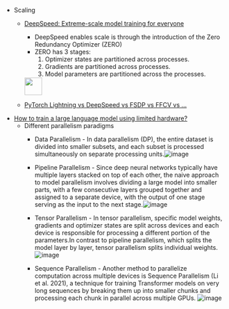 - Scaling
  - [DeepSpeed: Extreme-scale model training for everyone](https://www.microsoft.com/en-us/research/blog/deepspeed-extreme-scale-model-training-for-everyone/)
    - DeepSpeed enables scale is through the introduction of the Zero Redundancy Optimizer (ZERO)
    - ZERO has 3 stages:
      1. Optimizer states are partitioned across processes.
      2. Gradients are partitioned across processes.
      3. Model parameters are partitioned across the processes.
    <img src="https://github.com/harirajeev/learn_LLMS/blob/main/deepspeed.gif" width="40" height="40" />
 
  - [PyTorch Lightning vs DeepSpeed vs FSDP vs FFCV vs …](https://towardsdatascience.com/pytorch-lightning-vs-deepspeed-vs-fsdp-vs-ffcv-vs-e0d6b2a95719)
- [How to train a large language model using limited hardware?](https://deepsense.ai/how-to-train-a-large-language-model-using-limited-hardware/)
  - Different parallelism paradigms
      - Data Parallelism -  In data parallelism (DP), the entire dataset is divided into smaller subsets, and each subset is processed simultaneously on separate processing units.![image](https://github.com/harirajeev/learn_LLMS/assets/13446418/dbdd89fd-fd6b-4d7b-8819-28f8f1095dd7)

      - Pipeline Parallelism - Since deep neural networks typically have multiple layers stacked on top of each other, the naive approach to model parallelism involves dividing a large model into smaller parts, with a few consecutive layers grouped together and assigned to a separate device, with the output of one stage serving as the input to the next stage.![image](https://github.com/harirajeev/learn_LLMS/assets/13446418/fe57c1fb-06b8-4072-b8ff-9ecd93f8e9bd)

      - Tensor Parallelism - In tensor parallelism, specific model weights, gradients and optimizer states are split across devices and each device is responsible for processing a different portion of the parameters.In contrast to pipeline parallelism, which splits the model layer by layer, tensor parallelism splits individual weights. ![image](https://github.com/harirajeev/learn_LLMS/assets/13446418/cb2ac36b-082a-4b8c-bcee-8d7ab1bba35a)
      - Sequence Parallelism - Another method to parallelize computation across multiple devices is Sequence Parallelism (Li et al. 2021), a technique for training Transformer models on very long sequences by breaking them up into smaller chunks and processing each chunk in parallel across multiple GPUs.
![image](https://github.com/harirajeev/learn_LLMS/assets/13446418/0ef8836f-b0ae-4ec1-a5b6-2940bf1a7e06)
